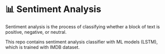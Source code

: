 # :bar_chart: Sentiment Analysis
 Sentiment analysis is the process of classifying whether a block of text is positive, negative, or neutral. 

 This repo contains sentiment analysis classifier with ML models (LSTM), which is trained with IMDB dataset.
